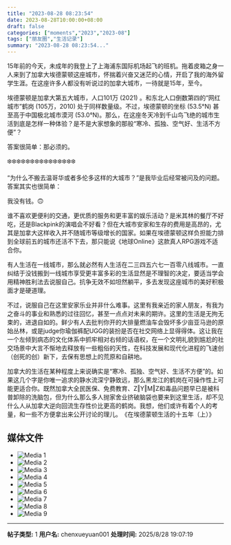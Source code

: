 ```yaml
---
title: "2023-08-28 08:23:54"
date: 2023-08-28T10:00:00+08:00
draft: false
categories: ["moments","2023","2023-08"]
tags: ["朋友圈","生活记录"]
summary: "2023-08-28 08:23:54..."
---
```


15年前的今天，未成年的我登上了上海浦东国际机场起飞的班机。拖着皮箱之身一人来到了加拿大埃德蒙顿这座城市，怀揣着兴奋又迷茫的心情，开启了我的海外留学生涯。在这座许多人都没有听说过的加拿大城市，一待就是15年，至今。

埃德蒙顿是加拿大第五大城市，人口101万 (2021) 。和东北人口倒数第四的“网红城市”鹤岗 (105万，2010) 处于同样数量级。不过，埃德蒙顿的坐标 (53.5°N) 甚至高于中国极北城市漠河 (53.0°N)。那么，在这座冬天冷到千山鸟飞绝的城市​生活到底是怎样一种体验？是不是大家想象的那般“寒冷、孤独、空气好、生活不方便”？

答案很简单：那必须的。

❄️❄️❄️❄️❄️❄️❄️❄️❄️❄️❄️❄️❄️❄️❄️

“为什么不搬去温哥华或者多伦多这样的大城市？”是我毕业后经常被问及的问题。答案其实也很简单：

我没有钱。🙃

谁不喜欢更便利的交通，更优质的服务和更丰富的娱乐活动？是米其林的餐厅不好吃，还是Blackpink的演唱会不好看？但在大城市安家和生存的费用是高昂的，尤其是加拿大这样收入并不随城市等级增长的国家。如果在埃德蒙顿这样负担能力排到全球前五的城市还活不下去，那只能说《地球Online》这款真人RPG游戏不适合你。

有人生活在一线城市，那么就必然有人生活在二三四五六七一百零八线城市。一直纠结于没钱搬到一线城市享受更丰富多彩的生活显然是不理智的决定，要适当学会用精神胜利法去说服自己。抗争无效不如坦然躺平，多去发现这座城市的美好积极面才是硬道理。

不过，说服自己在这里安家乐业并非什么难事。这里有我亲近的家人朋友，有我为之奋斗的事业和熟悉的过往回忆，甚至一点点对未来的期许。这里的生活是无拘无束的，进退自如的。鲜少有人去批判你开的大排量燃油车会毁坏多少亩亚马逊的原始丛林，或是judge你瑜伽裤配UGG的装扮是否在社交网络上显得得体。这让我在一个左倾到病态的文化体系中抓牢相对右倾的话语权，在一个文明礼貌到尴尬的社交场景中大言不惭地去释放有一些粗俗的天性，在科技发展和现代化进程的飞速创（创死的创）新下，去保有思想上的荒原和自耕地。

加拿大的生活在某种程度上来说确实是“寒冷、孤独、空气好、生活不方便”的。如果这几个字是你唯一追求的静水流深宁静致远，那么黑龙江的鹤岗在可操作性上可能更适合你。既然加拿大全民医保、免费教育、Z‖Y‖M‖Z和毒品问题早已是被科普卸除的洗脑包，但为什么那么多人抛家舍业挤破脑袋也要来到这里生活，却不见什么人从加拿大逆向回流生存性价比更高的鹤岗。我想，他们或许有着个人的考量，和一些不方便拿出来公开讨论的理儿。
​
​《在埃德蒙顿生活的十五年（上）》

## 媒体文件

- ![Media 1](/Moments/photos/2023-08-28/202308280823540.jpg)
- ![Media 2](/Moments/photos/2023-08-28/202308280823541.jpg)
- ![Media 3](/Moments/photos/2023-08-28/202308280823542.jpg)
- ![Media 4](/Moments/photos/2023-08-28/202308280823543.jpg)
- ![Media 5](/Moments/photos/2023-08-28/202308280823544.jpg)
- ![Media 6](/Moments/photos/2023-08-28/202308280823545.jpg)
- ![Media 7](/Moments/photos/2023-08-28/202308280823546.jpg)
- ![Media 8](/Moments/photos/2023-08-28/202308280823547.jpg)
- ![Media 9](/Moments/photos/2023-08-28/202308280823548.jpg)

---

**帖子类型:** 1
**用户名:** chenxueyuan001
**处理时间:** 2025/8/28 19:07:19